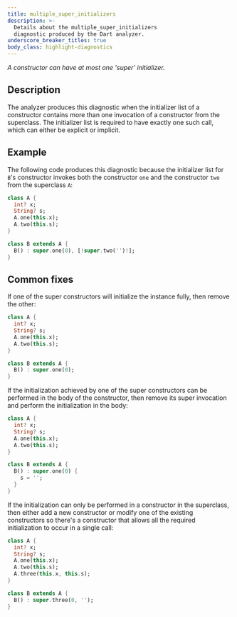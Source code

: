 ```yaml
---
title: multiple_super_initializers
description: >-
  Details about the multiple_super_initializers
  diagnostic produced by the Dart analyzer.
underscore_breaker_titles: true
body_class: highlight-diagnostics
---
```


_A constructor can have at most one 'super' initializer._

## Description

The analyzer produces this diagnostic when the initializer list of a
constructor contains more than one invocation of a constructor from the
superclass. The initializer list is required to have exactly one such call,
which can either be explicit or implicit.

## Example

The following code produces this diagnostic because the initializer list
for `B`'s constructor invokes both the constructor `one` and the
constructor `two` from the superclass `A`:

```dart
class A {
  int? x;
  String? s;
  A.one(this.x);
  A.two(this.s);
}

class B extends A {
  B() : super.one(0), [!super.two('')!];
}
```

## Common fixes

If one of the super constructors will initialize the instance fully, then
remove the other:

```dart
class A {
  int? x;
  String? s;
  A.one(this.x);
  A.two(this.s);
}

class B extends A {
  B() : super.one(0);
}
```

If the initialization achieved by one of the super constructors can be
performed in the body of the constructor, then remove its super invocation
and perform the initialization in the body:

```dart
class A {
  int? x;
  String? s;
  A.one(this.x);
  A.two(this.s);
}

class B extends A {
  B() : super.one(0) {
    s = '';
  }
}
```

If the initialization can only be performed in a constructor in the
superclass, then either add a new constructor or modify one of the existing
constructors so there's a constructor that allows all the required
initialization to occur in a single call:

```dart
class A {
  int? x;
  String? s;
  A.one(this.x);
  A.two(this.s);
  A.three(this.x, this.s);
}

class B extends A {
  B() : super.three(0, '');
}
```
